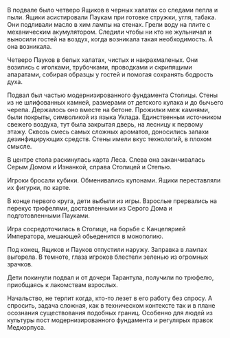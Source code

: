 В подвале было четверо Ящиков в черных халатах со следами пепла и пыли. Ящики асистировали Паукам при готовке стружки, угля, табака. Они подливали масло в хим лампы на стенах. Грели воду на плите с механическим акумулятором. Следили чтобы ни кто не жульничал и выносили гостей на воздух, когда возникала такая необходимость. А она возникала.  

Четверо Пауков в белых халатах, чистых и накрахмаленых. Они возились с иголками, трубочками, проводками и скрипящими апаратами, собирая образцы у гостей и помогая сохранять бодрость духа.

Подвал был частью модернизированного фундамента Столицы. Стены из не шлифованных камней, размерами от детского кулака и до бычьего черепа. Держалось оно вместе на бетоне. Прожилки меж камнями, были покрыты, символикой из языка Уклада. Единственныи источником свежего воздуха, тут была закрытая дверь, на лесницу к первому этажу. Сквозь смесь самых сложных ароматов, доносились запахи дезинфицирующих средств. Стены имели вкус технологий, в плохом смысле.

В центре стола раскинулась карта Леса. Слева она заканчивалась Серым Домом и Изнанкой, справа Столицей и Степью. 

Игроки бросали кубики. Обменивались купонами. Ящики переставляли их фигурки, по карте. 

В конце первого круга, дети выбыли из игры. Взрослые прервались на перекус трюфелями, доставленными из Серого Дома и подготовленными Пауками.

Игра сосредоточилась в Столице, на борьбе с Канцелярией Императора, мешающей обьеденится в монополию.  

Под конец, Ящиков и Пауков отпустили наружу. Заправка в лампах выгорела. В темноте, глаза игроков блестели зеленью из огромных зрачков. 

Дети покинули подвал и от дочери Тарантула, получили по трюфелю, приобщаясь к лакомствам взрослых.  

Начальство, не терпит когда, кто-то лезет в его работу без спросу. А спросить, задача сложная, как в техническом контексте так и в плане осознания существования подобных границ. Особенно для людей из культуры пост модернизированного фундамента и регулярых правок Медкорпуса.
